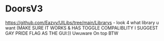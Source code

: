 # DoorsV3

https://github.com/Eazvy/UILibs/tree/main/Librarys - look 4 what library u want (MAKE SURE IT WORKS & HAS TOGGLE COMPALIBLITY I SUGGEST GAY PRIDE FLAG AS THE GUI:)) Uwuware On top BTW
